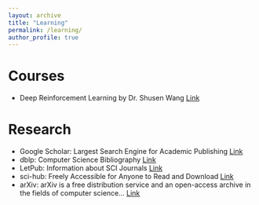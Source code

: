 ```yaml
---
layout: archive
title: "Learning"
permalink: /learning/
author_profile: true
---
```


Courses
======
* Deep Reinforcement Learning by Dr. Shusen Wang [Link](https://github.com/wangshusen/DRL)

Research
======
* Google Scholar: Largest Search Engine for Academic Publishing [Link](https://scholar.google.com/)
* dblp: Computer Science Bibliography [Link](https://dblp.org/)
* LetPub: Information about SCI Journals [Link](http://www.letpub.com.cn/index.php?page=journalapp)
* sci-hub: Freely Accessible for Anyone to Read and Download [Link](https://sci-hub.se/)
* arXiv: arXiv is a free distribution service and an open-access archive in the fields of computer science... [Link](https://arxiv.org/)